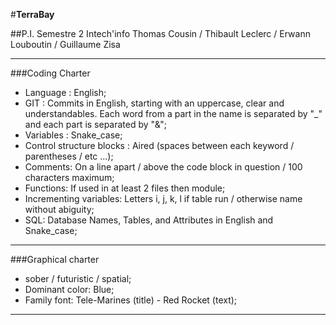 #**TerraBay**

##P.I. Semestre 2 Intech'info Thomas Cousin / Thibault Leclerc / Erwann Louboutin / Guillaume Zisa

-----------------
###Coding Charter

- Language : English;
- GIT : Commits in English, starting with an uppercase, clear and understandables. Each word from a part in the name is separated by "_" and each part is separated by "&";
- Variables : Snake_case;
- Control structure blocks : Aired (spaces between each keyword / parentheses / etc ...);
- Comments: On a line apart / above the code block in question / 100 characters maximum;
- Functions: If used in at least 2 files then module;
- Incrementing variables: Letters i, j, k, l if table run / otherwise name without abiguity;
- SQL: Database Names, Tables, and Attributes in English and Snake_case;

-----------------
###Graphical charter

- sober / futuristic / spatial;
- Dominant color: Blue;
- Family font: Tele-Marines (title) - Red Rocket (text);

-----------------
